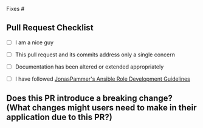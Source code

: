 Fixes #

<!-- Insert Description here, if any. -->

## **Pull Request Checklist**

- [ ] I am a nice guy <!-- the 'too long; did not read;' of the CODE_OF_CONDUCT.md -->
- [ ] This pull request and its commits address only a single concern
- [ ] Documentation has been altered or extended appropriately

- [ ] I have followed [JonasPammer's Ansible Role Development Guidelines](https://github.com/JonasPammer/cookiecutter-ansible-role/blob/master/ROLE_DEVELOPMENT_GUIDELINES.adoc)

## Does this PR introduce a breaking change? (What changes might users need to make in their application due to this PR?)
